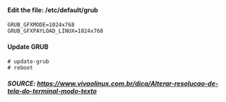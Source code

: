 #### Edit the file: /etc/default/grub
```
GRUB_GFXMODE=1024x768
GRUB_GFXPAYLOAD_LINUX=1024x768
```
#### Update GRUB
```
# update-grub
# reboot
```

##### SOURCE: https://www.vivaolinux.com.br/dica/Alterar-resolucao-de-tela-do-terminal-modo-texto

